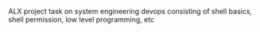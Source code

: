 ALX project task on system engineering devops consisting of shell basics, shell permission, low level programming, etc
